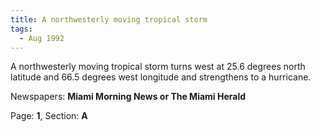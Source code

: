 ```yaml
---  
title: A northwesterly moving tropical storm  
tags:  
  - Aug 1992  
---  
```

  
A northwesterly moving tropical storm turns west at 25.6 degrees north latitude and 66.5 degrees west longitude and strengthens to a hurricane.  
  
Newspapers: **Miami Morning News or The Miami Herald**  
  
Page: **1**, Section: **A** 
